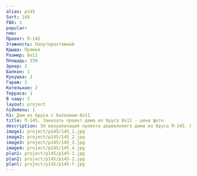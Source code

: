 ```yaml
---
alias: p145
Sort: 145
FBX: 1
popular: 
new: 
Проект: П-145
Этажность: Полутораэтажный
Крыша: Прямая
Размер: 8х11
Площадь: 159
Эркер: 2
Балкон: 1
Кукушка: 2
Гараж: 2
Котельная: 2
Терраса: 1
В чашу: 2
layout: project
hidemenu: 1
h1: Дом из бруса с балконом 8х11
title: П-145. Заказать проект дома из бруса 8х11 - цена фото
description: 3d визуализация проекта деревянного дома из бруса П-145. Площадь 159 м2, размер 8х11. Вы можете внести любые изменения в проект.
image1: project/p145/145_1.jpg
image2: project/p145/145_2.jpg
image3: project/p145/145_3.jpg
image4: project/p145/145_4.jpg
plan1: project/p145/p145-1.jpg
plan2: project/p145/p145-2.jpg
planl: project/p145/p145-f.jpg
---
```

